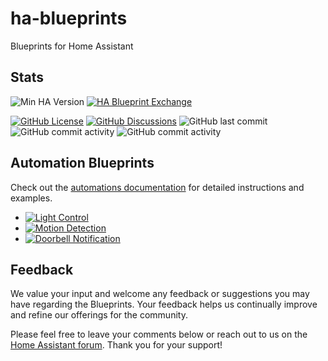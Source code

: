 # ha-blueprints

Blueprints for Home Assistant

## Stats

![Min HA Version](https://img.shields.io/badge/Min%20HA%20Version-2024.6.0-blue?style=flat&logo=home-assistant&color=blue)
[![HA Blueprint Exchange](https://img.shields.io/badge/HA%20Blueprint%20Exchange-Topics-blue?style=flat&logo=home-assistant&color=blue)](https://community.home-assistant.io/c/blueprints-exchange/53)

[![GitHub License](https://img.shields.io/github/license/asucrews/ha-blueprints?style=flat&logo=github&color=blue)](LICENSE.md)
[![GitHub Discussions](https://img.shields.io/github/discussions/asucrews/ha-blueprints?style=flat&logo=github&color=blue)](https://github.com/asucrews/ha-blueprints/discussions)
![GitHub last commit](https://img.shields.io/github/last-commit/asucrews/ha-blueprints?style=flat&logo=github&color=blue)
![GitHub commit activity](https://img.shields.io/github/commit-activity/m/asucrews/ha-blueprints?style=flat&logo=github&color=blue)
![GitHub commit activity](https://img.shields.io/github/commit-activity/y/asucrews/ha-blueprints?style=flat&logo=github&color=blue)

## Automation Blueprints

Check out the [automations documentation](https://github.com/asucrews/ha-blueprints/blob/main/automations/README.md) for detailed instructions and examples.

- [![Light Control](https://img.shields.io/badge/Last%20updated-2024--07--01%2010%3A00%3A00-blue)](https://github.com/asucrews/ha-blueprints/blob/main/automations/light_control/README.md)
- [![Motion Detection](https://img.shields.io/badge/Last%20updated-2024--07--02%2012%3A00%3A00-blue)](https://github.com/asucrews/ha-blueprints/blob/main/automations/motion_detection/README.md)
- [![Doorbell Notification](https://img.shields.io/badge/Last%20updated-2024--07--03%2014%3A00%3A00-blue)](https://github.com/asucrews/ha-blueprints/blob/main/automations/doorbell_notification/README.md)


## Feedback

We value your input and welcome any feedback or suggestions you may have regarding the Blueprints. Your feedback helps us continually improve and refine our offerings for the community.

Please feel free to leave your comments below or reach out to us on the [Home Assistant forum](https://community.home-assistant.io/). Thank you for your support!
